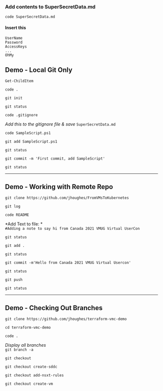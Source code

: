 ### Add contents to SuperSecretData.md
`code SuperSecretData.md`

#### Insert this
`UserName`  
`Password`  
`AccessKeys`  
`...`  
`OhMy`  

## Demo - Local Git Only

`Get-ChildItem`

`code .`

`git init`

`git status`

`code .gitignore`

*Add this to the gitignore file & save*
`SuperSecretData.md`

`code SampleScript.ps1`

`git add SampleScript.ps1`

`git status`

`git commit -m 'First commit, add SampleScript'`

`git status`

----------------------------

## Demo - Working with Remote Repo

`git clone https://github.com/jhoughes/FromVMsToKubernetes`

`git log`

`code README`

*Add Text to file: *  
`#Adding a note to say hi from Canada 2021 VMUG Virtual UserCon`

`git status`

`git add .`

`git status`

`git commit -m'Hello from Canada 2021 VMUG Virtual Usercon'`

`git status`

`git push`

`git status`

----------------------------

## Demo - Checking Out Branches  

`git clone https://github.com/jhoughes/terraform-vmc-demo`

`cd terraform-vmc-demo`

`code .`

*Display all branches*  
`git branch -a`

`git checkout`

`git checkout create-sddc`

`git checkout add-nsxt-rules`

`git checkout create-vm`

